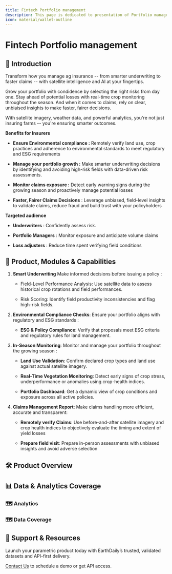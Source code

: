 ```yaml
---
title: Fintech Portfolio management
description: This page is dedicated to presentation of Portfolio management product
icon: material/wallet-outline
---
```


# Fintech Portfolio management


## 🌾 Introduction

Transform how you manage ag insurance -- from smarter underwriting to
faster claims -- with satellite intelligence and AI at your fingertips.

Grow your portfolio with condidence by selecting the right risks from
day one. Stay ahead of potential losses with real-time crop monitoring
throughout the season. And when it comes to claims, rely on clear,
unbiaised insights to make faster, fairer decisions.

With satellite imagery, weather data, and powerful analytics, you're not
just insuring farms -- you're ensuring smarter outcomes.

**Benefits for Insurers**

-   **Ensure Environmental compliance :** Remotely verify land use, crop
    practices and adherence to environmental standards to meet
    regulatory and ESG requirements

-   **Manage your portfolio growth :** Make smarter underwriting
    decisions by identifying and avoiding high-risk fields with
    data-driven risk assessments.

-   **Monitor claims exposure :** Detect early warning signs during the
    growing season and proactively manage potential losses

-   **Faster, Fairer Claims Decisions** : Leverage unbiased, field-level
    insights to validate claims, reduce fraud and build trust with      your policyholders


**Targeted audience**

-   **Underwriters** : Confidently assess risk.

-   **Portfolio Managers** : Monitor exposure and anticipate volume
    claims

-   **Loss adjusters** : Reduce time spent verifying field conditions

## 🚜 Product, Modules & Capabilities

1.  **Smart Underwriting** Make informed decisions before issuing a policy :

    -   Field-Level Performance Analysis: Use satellite data to assess historical crop rotations and field
 performances.

    -   Risk Scoring: Identify field productivity inconsistencies and flag high-risk fields.

2.  **Environmental Compliance Checks**: Ensure your portfolio aligns with regulatory and ESG standards :

    -   **ESG & Policy Compliance**: Verify that proposals meet ESG criteria and regulatory rules for land management.

3.  **In-Season Monitoring**: Monitor and manage your portfolio throughout the growing season :

    -   **Land Use Validation**: Confirm declared crop types and land use against actual satellite imagery.

    -   **Real-Time Vegetation Monitoring**: Detect early signs of crop stress, underperformance or anomalies using crop-health indices.

    -   **Portfolio Dashboard**: Get a dynamic view of crop conditions and exposure across all active policies.

4.  **Claims Management Report**: Make claims handling more efficient, accurate and transparent:

    -   **Remotely verify Claims**: Use before-and-after satellite imagery and crop health indices to objectively evaluate the timing and extent of yield losses

    -   **Prepare field visit**: Prepare in-person assessments with unbiased insights and avoid adverse selection



## 🛠 Product Overview



## 📊 Data & Analytics Coverage

### 🗺️ Analytics


### 🗺️ Data Coverage




## 🔗 Support & Resources

Launch your parametric product today with EarthDaily’s trusted, validated datasets and API-first delivery.

[Contact Us](#) to schedule a demo or get API access.
